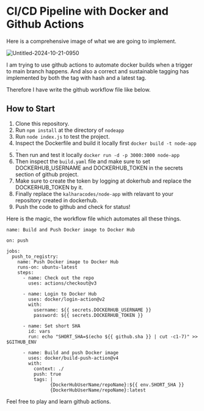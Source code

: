 # CI/CD Pipeline with Docker and Github Actions

Here is a comprehensive image of what we are going to implement.

![Untitled-2024-10-21-0950](https://github.com/user-attachments/assets/9fc455cb-3067-4fb0-b4db-9df2962a2d60)

I am trying to use github actions to automate docker builds when a trigger to main branch happens. And also a correct and sustainable tagging has implemented by both the tag with hash and a latest tag.

Therefore I have write the github workflow file like below.

## How to Start
1. Clone this repository.
2. Run ```npm install``` at the directory of ```nodeapp``` 
3. Run ```node index.js``` to test the project.
4. Inspect the Dockerfile and build it locally first ```docker build -t node-app .```
5. Then run and test it locally ```docker run -d -p 3000:3000 node-app```
6. Then inspect the ```build.yaml``` file and make sure to set DOCKERHUB_USERNAME and DOCKERHUB_TOKEN in the secrets section of github project.
7. Make sure to create the token by logging at dokerhub and replace the DOCKERHUB_TOKEN by it.
8. Finally replace the ```kalharacodes/node-app``` with relavant to your repository created in dockerhub.
9. Push the code to github and check for status!


Here is the magic, the workflow file which automates all these things.

```
name: Build and Push Docker image to Docker Hub

on: push

jobs:
  push_to_registry:
    name: Push Docker image to Docker Hub
    runs-on: ubuntu-latest
    steps:
      - name: Check out the repo
        uses: actions/checkout@v3
      
      - name: Login to Docker Hub
        uses: docker/login-action@v2
        with:
          username: ${{ secrets.DOCKERHUB_USERNAME }}
          password: ${{ secrets.DOCKERHUB_TOKEN }}
    
      - name: Set short SHA
        id: vars
        run: echo "SHORT_SHA=$(echo ${{ github.sha }} | cut -c1-7)" >> $GITHUB_ENV
    
      - name: Build and push Docker image
        uses: docker/build-push-action@v4
        with:
          context: ./
          push: true
          tags: |
                {DockerHubUserName/repoName}:${{ env.SHORT_SHA }}
                {DockerHubUserName/repoName}:latest
```

Feel free to play and learn github actions.
